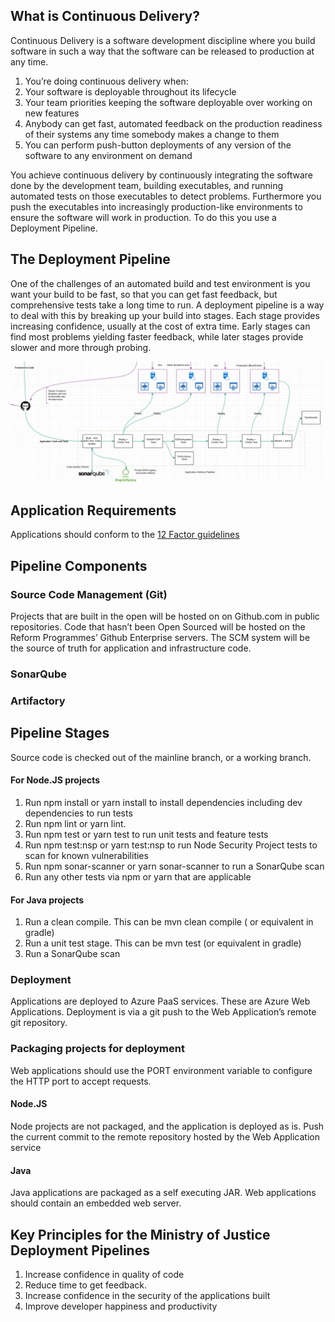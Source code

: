 ## What is Continuous Delivery?

Continuous Delivery is a software development discipline where you build software in such a way that the software can be released to production at any time.

1. You’re doing continuous delivery when: 
2. Your software is deployable throughout its lifecycle
3. Your team priorities keeping the software deployable over working on new features
4. Anybody can get fast, automated feedback on the production readiness of their systems any time somebody makes a change to them
5. You can perform push-button deployments of any version of the software to any environment on demand

You achieve continuous delivery by continuously integrating the software done by the development team, building executables, and running automated tests on those executables to detect problems. Furthermore you push the executables into increasingly production-like environments to ensure the software will work in production. To do this you use a Deployment Pipeline.

## The Deployment Pipeline

One of the challenges of an automated build and test environment is you want your build to be fast, so that you can get fast feedback, but comprehensive tests take a long time to run. A deployment pipeline is a way to deal with this by breaking up your build into stages. Each stage provides increasing confidence, usually at the cost of extra time. Early stages can find most problems yielding faster feedback, while later stages provide slower and more through probing.

![Pipeline Flow](../img/application-pipelines.png)

## Application Requirements  

Applications should conform to the [12 Factor guidelines](https://12factor.net/) 


## Pipeline Components

### Source Code Management (Git)
Projects that are built in the open will be hosted on on Github.com in public repositories. 
Code that hasn’t been Open Sourced will be hosted on the Reform Programmes’ Github Enterprise servers. 
The SCM system will be the source of truth for application and infrastructure code.

### SonarQube

### Artifactory

## Pipeline Stages

Source code is checked out of the mainline branch, or a working branch.

#### For Node.JS projects
1. Run npm install or yarn install to install dependencies including dev dependencies to run tests
2. Run npm lint or yarn lint. 
3. Run npm test or yarn test to run unit tests and feature tests
4. Run npm test:nsp or yarn test:nsp to run Node Security Project tests to scan for known vulnerabilities  
5. Run npm sonar-scanner or yarn sonar-scanner to run a SonarQube scan
6. Run any other tests via npm or yarn that are applicable  

#### For Java projects
1. Run a clean compile. This can be mvn clean compile ( or equivalent in gradle)
2. Run a unit test stage. This can be mvn test (or equivalent in gradle)
3. Run a SonarQube scan

### Deployment
Applications are deployed to Azure PaaS services. These are Azure Web Applications. Deployment is via a git push to the Web Application’s remote git repository. 


### Packaging projects for deployment
Web applications should use the PORT environment variable to configure the HTTP port to accept requests.

#### Node.JS
Node projects are not packaged, and the application is deployed as is.
Push the current commit to the remote repository hosted by the Web Application service

#### Java
Java applications are packaged as a self executing JAR. Web applications should contain an embedded web server. 



## Key Principles for the Ministry of Justice Deployment Pipelines

1. Increase confidence in quality of code
2. Reduce time to get feedback.
3. Increase confidence in the security of the applications built
4. Improve developer happiness and productivity


